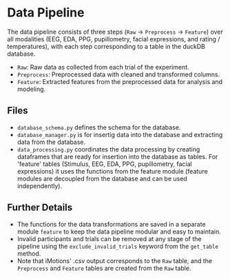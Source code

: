 # Data Pipeline

The data pipeline consists of three steps (`Raw` → `Preprocess` → `Feature`) over all modalities (EEG, EDA, PPG, pupillometry, facial expressions, and rating / temperatures), with each step corresponding to a table in the duckDB database.

- `Raw`: Raw data as collected from each trial of the experiment.
- `Preprocess`: Preprocessed data with cleaned and transformed columns.
- `Feature`: Extracted features from the preprocessed data for analysis and modeling.

## Files

- `database_schema.py` defines the schema for the database.
- `database_manager.py` is for insertig data into the database and extracting data from the database.
- `data_processing.py` coordinates the data processing by creating dataframes that are ready for insertion into the database as tables. For 'feature' tables (Stimulus, EEG, EDA, PPG, pupillometry, facial expressions) it uses the functions from the feature module (feature modules are decoupled from the database and can be used independently).

## Further Details

- The functions for the data transformations are saved in a separate module `feature` to keep the data pipeline modular and easy to maintain.
- Invalid participants and trials can be removed at any stage of the pipeline using the `exclude_invalid_trials` keyword from the `get_table` method.
- Note that iMotions' .csv output corresponds to the `Raw` table, and the `Preprocess` and `Feature` tables are created from the `Raw` table.
